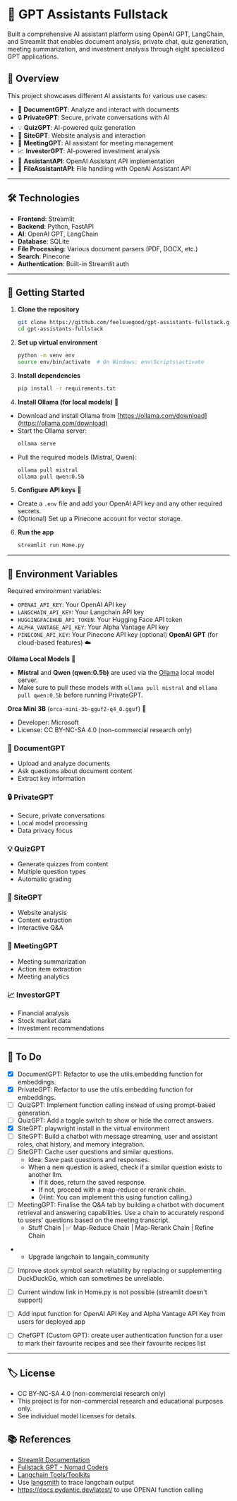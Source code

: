 # 🤖 GPT Assistants Fullstack

Built a comprehensive AI assistant platform using OpenAI GPT, LangChain, and Streamlit that enables document analysis, private chat, quiz generation, meeting summarization, and investment analysis through eight specialized GPT applications.

## 🎯 Overview

This project showcases different AI assistants for various use cases:

- 📄 **DocumentGPT**: Analyze and interact with documents
- 🔒 **PrivateGPT**: Secure, private conversations with AI
- 💡 **QuizGPT**: AI-powered quiz generation
- 📌 **SiteGPT**: Website analysis and interaction
- 📆 **MeetingGPT**: AI assistant for meeting management
- 📈 **InvestorGPT**: AI-powered investment analysis
- 🔧 **AssistantAPI**: OpenAI Assistant API implementation
- 📁 **FileAssistantAPI**: File handling with OpenAI Assistant API

---

## 🛠️ Technologies

- **Frontend**: Streamlit
- **Backend**: Python, FastAPI
- **AI**: OpenAI GPT, LangChain
- **Database**: SQLite
- **File Processing**: Various document parsers (PDF, DOCX, etc.)
- **Search**: Pinecone
- **Authentication**: Built-in Streamlit auth

---

## 🚀 Getting Started

1. **Clone the repository**
    ```bash
    git clone https://github.com/feelsuegood/gpt-assistants-fullstack.git
    cd gpt-assistants-fullstack
    ```

2. **Set up virtual environment**
    ```bash
    python -m venv env
    source env/bin/activate  # On Windows: env\Scripts\activate
    ```

3. **Install dependencies**
    ```bash
    pip install -r requirements.txt
    ````

4. **Install Ollama (for local models)** 🦙

- Download and install Ollama from [https://ollama.com/download](https://ollama.com/download)
- Start the Ollama server:
  ```bash
  ollama serve
  ```
- Pull the required models (Mistral, Qwen):
  ```bash
  ollama pull mistral
  ollama pull qwen:0.5b
  ```

5. **Configure API keys** 🔑

- Create a `.env` file and add your OpenAI API key and any other required secrets.
- (Optional) Set up a Pinecone account for vector storage.

6. **Run the app**
    ```bash
    streamlit run Home.py
    ```

---

## 🔑 Environment Variables

Required environment variables:
- `OPENAI_API_KEY`: Your OpenAI API key
- `LANGCHAIN_API_KEY`: Your Langchain API key
- `HUGGINGFACEHUB_API_TOKEN`: Your Hugging Face API token
- `ALPHA_VANTAGE_API_KEY`: Your Alpha Vantage API key
- `PINECONE_API_KEY`: Your Pinecone API key (optional)
**OpenAI GPT** (for cloud-based features) ☁️

**Ollama Local Models** 🦙
-  **Mistral** and **Qwen (qwen:0.5b)** are used via the [Ollama](https://ollama.com/) local model server.
- Make sure to pull these models with `ollama pull mistral` and `ollama pull qwen:0.5b` before running PrivateGPT.

**Orca Mini 3B** (`orca-mini-3b-gguf2-q4_0.gguf`) 🐳
- Developer: Microsoft
- License: CC BY-NC-SA 4.0 (non-commercial research only)
  
### 📄 DocumentGPT
- Upload and analyze documents
- Ask questions about document content
- Extract key information

### 🔒 PrivateGPT
- Secure, private conversations
- Local model processing
- Data privacy focus

### 💡 QuizGPT
- Generate quizzes from content
- Multiple question types
- Automatic grading

### 📌 SiteGPT
- Website analysis
- Content extraction
- Interactive Q&A

### 📆 MeetingGPT
- Meeting summarization
- Action item extraction
- Meeting analytics

### 📈 InvestorGPT
- Financial analysis
- Stock market data
- Investment recommendations

---

## 📝 To Do

- [x] DocumentGPT: Refactor to use the utils.embedding function for embeddings.
- [x] PrivateGPT: Refactor to use the utils.embedding function for embeddings.
- [ ] QuizGPT: Implement function calling instead of using prompt-based generation.
- [ ] QuizGPT: Add a toggle switch to show or hide the correct answers.
- [x] SiteGPT: playwright install in the virtual environment
- [ ] SiteGPT: Build a chatbot with message streaming, user and assistant roles, chat history, and memory integration.
- [ ] SiteGPT: Cache user questions and similar questions.
  - Idea: Save past questions and responses.
  - When a new question is asked, check if a similar question exists to another llm.
    - If it does, return the saved response.
    - If not, proceed with a map-reduce or rerank chain.
    - (Hint: You can implement this using function calling.)
- [ ] MeetingGPT: Finalise the Q&A tab by building a chatbot with document retrieval and answering capabilities. Use a chain to accurately respond to users' questions based on the meeting transcript.
  - Stuff Chain | ✅ Map-Reduce Chain | Map-Rerank Chain | Refine Chain
- - Upgrade langchain to langain_community
- [ ] Improve stock symbol search reliability by replacing or supplementing DuckDuckGo, which can sometimes be unreliable.
- [ ] Current window link in Home.py is not possible (streamlit doesn't support)
- [ ] Add input function for OpenAI API Key and Alpha Vantage API Key from users for deployed app
- [ ] ChefGPT (Custom GPT): create user authentication function for a user to mark their favourite recipes and see their favourite recipes list 


---

## 🏷️ License
- CC BY-NC-SA 4.0 (non-commercial research only)
- This project is for non-commercial research and educational purposes only.  
- See individual model licenses for details.

## 📚 References
- [Streamlit Documentation](https://docs.streamlit.io/develop/api-reference)
- [Fullstack GPT - Nomad Coders](https://nomadcoders.co/fullstack-gpt)
- [Langchain Tools/Toolkits](https://python.langchain.com/docs/integrations/tools/?_gl=1*ldavbi*_ga*ODYyMjkyMzAuMTc0Njk4NjYxNw..*_ga_47WX3HKKY2*czE3NDY5ODY2ODMkbzEkZzEkdDE3NDY5ODY2OTMkajAkbDAkaDA)
- Use [langsmith](https://smith.langchain.com/) to trace langchain output
- https://docs.pydantic.dev/latest/ to use OPENAI function calling
  



